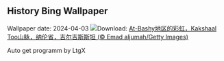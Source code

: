 ## History Bing Wallpaper
Wallpaper date: 2024-04-03
![](https://www.bing.com/th?id=OHR.KyrgyzstanRainbow_ZH-CN8027219590_UHD.jpg&w=1000)Download: [At-Bashy地区的彩虹，Kakshaal Too山脉，纳伦省，吉尔吉斯斯坦 (© Emad aljumah/Getty Images)](https://www.bing.com/th?id=OHR.KyrgyzstanRainbow_ZH-CN8027219590_UHD.jpg)

Auto get programm by LtgX
